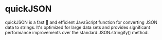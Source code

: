 # quickJSON
quickJSON is a fast 🐢 and efficient JavaScript function for converting JSON data to strings. It's optimized for large data sets and provides significant performance improvements over the standard JSON.stringify() method.
